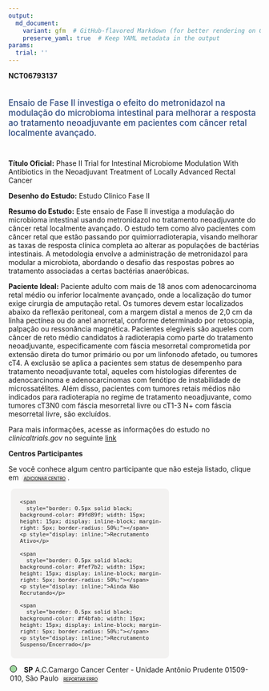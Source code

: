 ```yaml
---
output: 
  md_document:
    variant: gfm  # GitHub-flavored Markdown (for better rendering on GitHub)
    preserve_yaml: true  # Keep YAML metadata in the output
params:
  trial: ''
---
```


<script async src="https://scripts.simpleanalyticscdn.com/latest.js"></script>

**NCT06793137**

<div style="padding: 5px 5px 5px 0px; font-size: 1.20em; font-weight: 500; color: #2E4A7F; text-align: left; margin-bottom: 20px">

Ensaio de Fase II investiga o efeito do metronidazol na modulação do
microbioma intestinal para melhorar a resposta ao tratamento
neoadjuvante em pacientes com câncer retal localmente avançado.

</div>

**Título Oficial:** Phase II Trial for Intestinal Microbiome Modulation
With Antibiotics in the Neoadjuvant Treatment of Locally Advanced Rectal
Cancer

**Desenho do Estudo:** Estudo Clinico Fase II

**Resumo do Estudo:** Este ensaio de Fase II investiga a modulação do
microbioma intestinal usando metronidazol no tratamento neoadjuvante do
câncer retal localmente avançado. O estudo tem como alvo pacientes com
câncer retal que estão passando por quimiorradioterapia, visando
melhorar as taxas de resposta clínica completa ao alterar as populações
de bactérias intestinais. A metodologia envolve a administração de
metronidazol para modular a microbiota, abordando o desafio das
respostas pobres ao tratamento associadas a certas bactérias
anaeróbicas.

**Paciente Ideal:** Paciente adulto com mais de 18 anos com
adenocarcinoma retal médio ou inferior localmente avançado, onde a
localização do tumor exige cirurgia de amputação retal. Os tumores devem
estar localizados abaixo da reflexão peritoneal, com a margem distal a
menos de 2,0 cm da linha pectínea ou do anel anorretal, conforme
determinado por retoscopia, palpação ou ressonância magnética. Pacientes
elegíveis são aqueles com câncer de reto médio candidatos à radioterapia
como parte do tratamento neoadjuvante, especificamente com fáscia
mesorretal comprometida por extensão direta do tumor primário ou por um
linfonodo afetado, ou tumores cT4. A exclusão se aplica a pacientes sem
status de desempenho para tratamento neoadjuvante total, aqueles com
histologias diferentes de adenocarcinoma e adenocarcinomas com fenótipo
de instabilidade de microssatélites. Além disso, pacientes com tumores
retais médios não indicados para radioterapia no regime de tratamento
neoadjuvante, como tumores cT3N0 com fáscia mesorretal livre ou cT1-3 N+
com fáscia mesorretal livre, são excluídos.

Para mais informações, acesse as informações do estudo no
*clinicaltrials.gov* no seguinte
[link](https://clinicaltrials.gov/ct2/show/NCT06793137)

**Centros Participantes**

Se você conhece algum centro participante que não esteja listado, clique
em
<span style="color: #2E4A7F; margin-left: 2px; padding: 4px; background-color: #f3f2f1; border-radius: 8px; font-weight: 500; font-size: 0.6em"><a
href="https://cancertrialsbr.shinyapps.io/formsapp?study_nct_id=NCT06793137&amp;location_id=N%2FA&amp;location_full_name=N%2FA&amp;form_type=Adicionar%20Centro"
target="_blank">ADICIONAR CENTRO</a></span>.

<div style="margin-bottom: 8px; margin-left: 5px; padding: 8px; max-width: 300px; background-color: #f3f2f1; border-radius: 8px; font-size: 0.9em">

<div style="margin-left: 10px;">

    <span 
      style="border: 0.5px solid black; background-color: #9fd89f; width: 15px; height: 15px; display: inline-block; margin-right: 5px; border-radius: 50%;"></span>
    <p style="display: inline;">Recrutamento Ativo</p>

</div>

<div style="margin-left: 10px;">

    <span 
      style="border: 0.5px solid black; background-color: #fef7b2; width: 15px; height: 15px; display: inline-block; margin-right: 5px; border-radius: 50%;"></span>
    <p style="display: inline;">Ainda Não Recrutando</p>

</div>

<div style="margin-left: 10px;">

    <span 
      style="border: 0.5px solid black; background-color: #f4bfab; width: 15px; height: 15px; display: inline-block; margin-right: 5px; border-radius: 50%;"></span>
    <p style="display: inline;">Recrutamento Suspenso/Encerrado</p>

</div>

</div>

<div style="margin: 3px;">

<span style="border: 0.5px solid black; display: inline-block; width: 12px; height: 12px; border-radius: 50%; margin-right: 10px; padding-bottom: 0px; background-color: #9fd89f;"></span>
<b>SP</b> A.C.Camargo Cancer Center - Unidade Antônio Prudente
01509-010, São Paulo
<span style="color: #2E4A7F; margin-left: 2px; padding: 4px; background-color: #f3f2f1; border-radius: 8px; font-weight: 500; font-size: 0.6em"><a
href="https://cancertrialsbr.shinyapps.io/formsapp?study_nct_id=NCT06793137&amp;location_id=ACCAMARGOCANCERCENTERSAOPAULOSAOPAULO01509010BRAZIL&amp;location_full_name=A.C.Camargo%20Cancer%20Center%20-%20Unidade%20Ant%C3%B4nio%20Prudente%2C%2001509-010%2C%20S%C3%A3o%20Paulo&amp;form_type=Reportar%20Erro"
target="_blank">REPORTAR ERRO</a></span>

</div>
